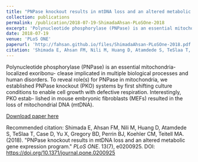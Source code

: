 ```yaml
---
title: "PNPase knockout results in mtDNA loss and an altered metabolic gene expression program"
collection: publications
permalink: /publication/2018-07-19-ShimadaAhsan-PLoSOne-2018
excerpt: 'Polynucleotide phosphorylase (PNPase) is an essential mitochondria-localized exoribonu- clease implicated in multiple biological processes and human disorders. To reveal role(s) for PNPase in mitochondria, we established PNPase knockout (PKO) systems by first shifting culture conditions to enable cell growth with defective respiration. Interestingly, PKO estab- lished in mouse embryonic fibroblasts (MEFs) resulted in the loss of mitochondrial DNA (mtDNA).'
date: 2018-07-19
venue: 'PLoS ONE'
paperurl: 'http://fahsan.github.io/files/ShimadaAhsan-PLoSOne-2018.pdf'
citation: 'Shimada E, Ahsan FM, Nili M, Huang D, Atamdede S, TeSlaa T, Case D, Yu X, Gregory BD, Perrin BJ, Koehler CM, Teitell MA. (2018). &quot;PNPase knockout results in mtDNA loss and an altered metabolic gene expression program.&quot; <i>PLoS ONE</i>. 13(7), e0200925. DOI: https://doi.org/10.1371/journal.pone.0200925'
---
```

Polynucleotide phosphorylase (PNPase) is an essential mitochondria-localized exoribonu- clease implicated in multiple biological processes and human disorders. To reveal role(s) for PNPase in mitochondria, we established PNPase knockout (PKO) systems by first shifting culture conditions to enable cell growth with defective respiration. Interestingly, PKO estab- lished in mouse embryonic fibroblasts (MEFs) resulted in the loss of mitochondrial DNA (mtDNA).

[Download paper here](http://fahsan.github.io/files/ShimadaAhsan-PLoSOne-2018.pdf)

Recommended citation: Shimada E, Ahsan FM, Nili M, Huang D, Atamdede S, TeSlaa T, Case D, Yu X, Gregory BD, Perrin BJ, Koehler CM, Teitell MA. (2018). "PNPase knockout results in mtDNA loss and an altered metabolic gene expression program." <i>PLoS ONE</i>. 13(7), e0200925. DOI: https://doi.org/10.1371/journal.pone.0200925